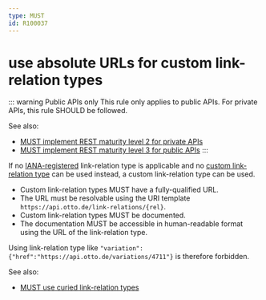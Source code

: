 ```yaml
---
type: MUST
id: R100037
---
```


# use absolute URLs for custom link-relation types

::: warning Public APIs only
This rule only applies to public APIs. For private APIs, this rule SHOULD be followed.

See also:
* [MUST implement REST maturity level 2 for private APIs](../050_hypermedia/1010_must-implement-rest-maturity-level-2-for-private-apis.md) 
* [MUST implement REST maturity level 3 for public APIs](../050_hypermedia/1020_must-implement-rest-maturity-level-3-for-public-apis.md)
:::

If no [IANA-registered](http://www.iana.org/assignments/link-relations/link-relations.xhtml) link-relation type
is applicable and no [custom link-relation type](./3010_must-prefer-existing-custom-rels.md) can be used instead,
a custom link-relation type can be used.

* Custom link-relation types MUST have a fully-qualified URL.
* The URL must be resolvable using the URI template `https://api.otto.de/link-relations/{rel}`.
* Custom link-relation types MUST be documented.
* The documentation MUST be accessible in human-readable format using the URL of the link-relation type.

Using link-relation type like `"variation": {"href":"https://api.otto.de/variations/4711"}` is therefore forbidden.

See also:
* [MUST use curied link-relation types](./3040_must-use-curied-rels.md)